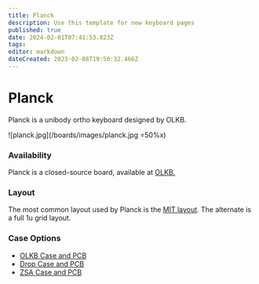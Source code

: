 ```yaml
---
title: Planck
description: Use this template for new keyboard pages
published: true
date: 2024-02-01T07:41:53.823Z
tags: 
editor: markdown
dateCreated: 2023-02-08T19:50:32.466Z
---
```


# Planck

Planck is a unibody ortho keyboard designed by OLKB.

![planck.jpg](/boards/images/planck.jpg =50%x)

### Availability

Planck is a closed-source board, available at [OLKB.](https://olkb.com/collections/planck)

### Layout

The most common layout used by Planck is the [MIT layout](http://www.keyboard-layout-editor.com/##@@_a:7%3B&=Tab&=Q&=W&=E&=R&=T&=Y&=U&=I&=O&=P&=Back%20Space%3B&@=Esc&=A&=S&=D&=F&=G&=H&=J&=K&=L&=%2F%3B&='%3B&@=Shift&=Z&=X&=C&=V&=B&=N&=M&=,&=.&=%2F%2F&=Return%3B&@=&=Ctrl&=Alt&=Super&=%2F&dArr%2F%3B&_w:2%3B&=&=%2F&uArr%2F%3B&=%2F&larr%2F%3B&=%2F&darr%2F%3B&=%2F&uarr%2F%3B&=%2F&rarr%2F). The alternate is a full 1u grid layout.

### Case Options

*   [OLKB Case and PCB](https://olkb.com/collections/planck)
*   [Drop Case and PCB](https://drop.com/buy/planck-mechanical-keyboard?mode=guest_open&pc=NWHIAQUKVWVUBOHKWHMQQXOS&clickid=XSS2v01HKxyLTfbwUx0Mo372UkEUpaR5W3aESY0&irgwc=1&utm_term=252901&utm_content=OLKB&utm_medium=affiliate&utm_source=impactradius&utm_placement=&utm_keyword=&mode=shop_open)
*   [ZSA Case and PCB](https://ergodox-ez.com/pages/planck)